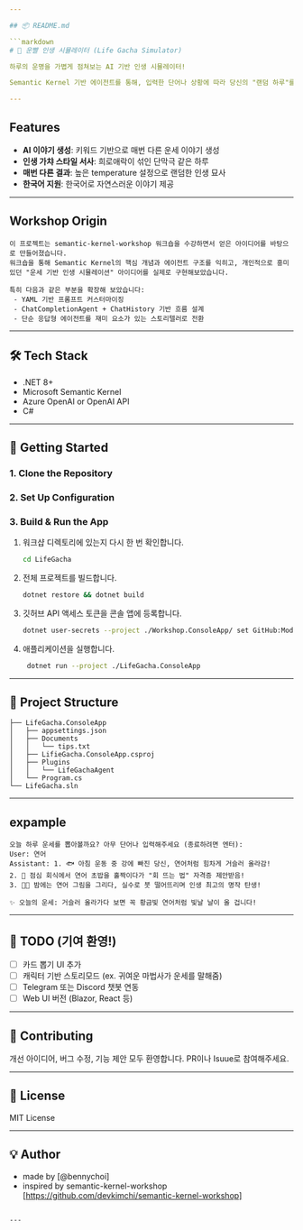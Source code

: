 ```yaml
--- 

## 📦 README.md

```markdown
# 🎲 운빨 인생 시뮬레이터 (Life Gacha Simulator)

하루의 운명을 가볍게 점쳐보는 AI 기반 인생 시뮬레이터!

Semantic Kernel 기반 에이전트를 통해, 입력한 단어나 상황에 따라 당신의 "랜덤 하루"를 이야기 형식으로 생성합니다. 인생의 굴곡, 우연한 만남, 뜻밖의 행운을 경험해보세요. 오늘은 어떤 하루가 기다리고 있을까요?

---
```


## Features

- **AI 이야기 생성**: 키워드 기반으로 매번 다른 운세 이야기 생성 
- **인생 가챠 스타일 서사**: 희로애락이 섞인 단막극 같은 하루  
- **매번 다른 결과**: 높은 temperature 설정으로 랜덤한 인생 묘사  
- **한국어 지원**: 한국어로 자연스러운 이야기 제공  

---

## Workshop Origin

```
이 프로젝트는 semantic-kernel-workshop 워크숍을 수강하면서 얻은 아이디어를 바탕으로 만들어졌습니다.
워크숍을 통해 Semantic Kernel의 핵심 개념과 에이전트 구조를 익히고, 개인적으로 흥미 있던 "운세 기반 인생 시뮬레이션" 아이디어를 실제로 구현해보았습니다.

특히 다음과 같은 부분을 확장해 보았습니다:
 - YAML 기반 프롬프트 커스터마이징
 - ChatCompletionAgent + ChatHistory 기반 흐름 설계
 - 단순 응답형 에이전트를 재미 요소가 있는 스토리텔러로 전환

```

---

## 🛠 Tech Stack

- .NET 8+
- Microsoft Semantic Kernel
- Azure OpenAI or OpenAI API
- C#

---

## 🚀 Getting Started

### 1. Clone the Repository

### 2. Set Up Configuration

### 3. Build & Run the App

1. 워크샵 디렉토리에 있는지 다시 한 번 확인합니다.

    ```bash
    cd LifeGacha
    ```

2. 전체 프로젝트를 빌드합니다.

    ```bash
    dotnet restore && dotnet build
    ```


3. 깃허브 API 액세스 토큰을 콘솔 앱에 등록합니다.

    ```bash
    dotnet user-secrets --project ./Workshop.ConsoleApp/ set GitHub:Models:AccessToken {{GitHub Models Access Token}}
    ```
4. 애플리케이션을 실행합니다.

    ```bash
     dotnet run --project ./LifeGacha.ConsoleApp
    ```
---

## 📂 Project Structure

```
├── LifeGacha.ConsoleApp
│   ├── appsettings.json
│   ├── Documents
│   │   └── tips.txt
│   ├── LifieGacha.ConsoleApp.csproj
│   ├── Plugins
│   │   └── LifeGachaAgent
│   └── Program.cs
└── LifeGacha.sln
```

---

## expample

```
오늘 하루 운세를 뽑아볼까요? 아무 단어나 입력해주세요 (종료하려면 엔터):
User: 연어
Assistant: 1. 🐟 아침 운동 중 강에 빠진 당신, 연어처럼 힘차게 거슬러 올라감!  
2. 🍣 점심 회식에서 연어 초밥을 홀짝이다가 "회 뜨는 법" 자격증 제안받음!  
3. 🧑‍🎨 밤에는 연어 그림을 그리다, 실수로 붓 떨어뜨리며 인생 최고의 명작 탄생!  

✨ 오늘의 운세: 거슬러 올라가다 보면 꼭 황금빛 연어처럼 빛날 날이 올 겁니다!
```

---

## 🔮 TODO (기여 환영!)

- [ ] 카드 뽑기 UI 추가
- [ ] 캐릭터 기반 스토리모드 (ex. 귀여운 마법사가 운세를 말해줌)
- [ ] Telegram 또는 Discord 챗봇 연동
- [ ] Web UI 버전 (Blazor, React 등)

---

## 🤝 Contributing

개선 아이디어, 버그 수정, 기능 제안 모두 환영합니다. PR이나 Isuue로 참여해주세요.

---

## 📄 License

MIT License

---

## 💡 Author

- made by [@bennychoi]
- inspired by semantic-kernel-workshop [https://github.com/devkimchi/semantic-kernel-workshop]
```

---

